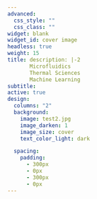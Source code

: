 ```yaml
---
advanced:
  css_style: ""
  css_class: ""
widget: blank
widget_id: cover image
headless: true
weight: 15
title: description: |-2
       Microfluidics
       Thermal Sciences
       Machine Learning
subtitle: 
active: true
design:
  columns: "2"
  background:
    image: test2.jpg
    image_darken: 1
    image_size: cover
    text_color_light: dark

  spacing:
    padding:
      - 300px
      - 0px
      - 300px
      - 0px
---
```

